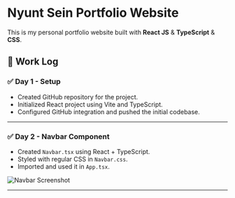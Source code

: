 # Nyunt Sein Portfolio Website

This is my personal portfolio website built with **React JS** & **TypeScript** & **CSS**.

## 🚧 Work Log

### ✅ Day 1 - Setup

-   Created GitHub repository for the project.
-   Initialized React project using Vite and TypeScript.
-   Configured GitHub integration and pushed the initial codebase.

---

### ✅ Day 2 - Navbar Component
- Created `Navbar.tsx` using React + TypeScript.
- Styled with regular CSS in `Navbar.css`.
- Imported and used it in `App.tsx`.

![Navbar Screenshot](https://github.com/user-attachments/assets/ee3e4234-4af1-4db8-ba0e-e4030b849efb)

---
